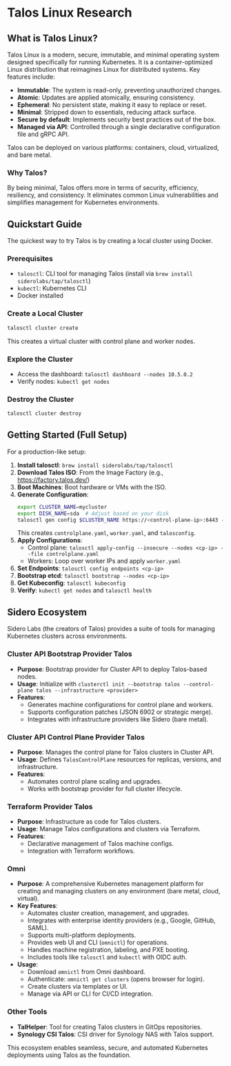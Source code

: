 # Talos Linux Research

## What is Talos Linux?

Talos Linux is a modern, secure, immutable, and minimal operating system designed specifically for running Kubernetes. It is a container-optimized Linux distribution that reimagines Linux for distributed systems. Key features include:

- **Immutable**: The system is read-only, preventing unauthorized changes.
- **Atomic**: Updates are applied atomically, ensuring consistency.
- **Ephemeral**: No persistent state, making it easy to replace or reset.
- **Minimal**: Stripped down to essentials, reducing attack surface.
- **Secure by default**: Implements security best practices out of the box.
- **Managed via API**: Controlled through a single declarative configuration file and gRPC API.

Talos can be deployed on various platforms: containers, cloud, virtualized, and bare metal.

### Why Talos?

By being minimal, Talos offers more in terms of security, efficiency, resiliency, and consistency. It eliminates common Linux vulnerabilities and simplifies management for Kubernetes environments.

## Quickstart Guide

The quickest way to try Talos is by creating a local cluster using Docker.

### Prerequisites
- `talosctl`: CLI tool for managing Talos (install via `brew install siderolabs/tap/talosctl`)
- `kubectl`: Kubernetes CLI
- Docker installed

### Create a Local Cluster
```bash
talosctl cluster create
```

This creates a virtual cluster with control plane and worker nodes.

### Explore the Cluster
- Access the dashboard: `talosctl dashboard --nodes 10.5.0.2`
- Verify nodes: `kubectl get nodes`

### Destroy the Cluster
```bash
talosctl cluster destroy
```

## Getting Started (Full Setup)

For a production-like setup:

1. **Install talosctl**: `brew install siderolabs/tap/talosctl`
2. **Download Talos ISO**: From the Image Factory (e.g., https://factory.talos.dev/)
3. **Boot Machines**: Boot hardware or VMs with the ISO.
4. **Generate Configuration**:
   ```bash
   export CLUSTER_NAME=mycluster
   export DISK_NAME=sda  # Adjust based on your disk
   talosctl gen config $CLUSTER_NAME https://<control-plane-ip>:6443 --install-disk /dev/$DISK_NAME
   ```
   This creates `controlplane.yaml`, `worker.yaml`, and `talosconfig`.
5. **Apply Configurations**:
   - Control plane: `talosctl apply-config --insecure --nodes <cp-ip> --file controlplane.yaml`
   - Workers: Loop over worker IPs and apply `worker.yaml`
6. **Set Endpoints**: `talosctl config endpoints <cp-ip>`
7. **Bootstrap etcd**: `talosctl bootstrap --nodes <cp-ip>`
8. **Get Kubeconfig**: `talosctl kubeconfig`
9. **Verify**: `kubectl get nodes` and `talosctl health`

## Sidero Ecosystem

Sidero Labs (the creators of Talos) provides a suite of tools for managing Kubernetes clusters across environments.

### Cluster API Bootstrap Provider Talos
- **Purpose**: Bootstrap provider for Cluster API to deploy Talos-based nodes.
- **Usage**: Initialize with `clusterctl init --bootstrap talos --control-plane talos --infrastructure <provider>`
- **Features**:
  - Generates machine configurations for control plane and workers.
  - Supports configuration patches (JSON 6902 or strategic merge).
  - Integrates with infrastructure providers like Sidero (bare metal).

### Cluster API Control Plane Provider Talos
- **Purpose**: Manages the control plane for Talos clusters in Cluster API.
- **Usage**: Defines `TalosControlPlane` resources for replicas, versions, and infrastructure.
- **Features**:
  - Automates control plane scaling and upgrades.
  - Works with bootstrap provider for full cluster lifecycle.

### Terraform Provider Talos
- **Purpose**: Infrastructure as code for Talos clusters.
- **Usage**: Manage Talos configurations and clusters via Terraform.
- **Features**:
  - Declarative management of Talos machine configs.
  - Integration with Terraform workflows.

### Omni
- **Purpose**: A comprehensive Kubernetes management platform for creating and managing clusters on any environment (bare metal, cloud, virtual).
- **Key Features**:
  - Automates cluster creation, management, and upgrades.
  - Integrates with enterprise identity providers (e.g., Google, GitHub, SAML).
  - Supports multi-platform deployments.
  - Provides web UI and CLI (`omnictl`) for operations.
  - Handles machine registration, labeling, and PXE booting.
  - Includes tools like `talosctl` and `kubectl` with OIDC auth.
- **Usage**:
  - Download `omnictl` from Omni dashboard.
  - Authenticate: `omnictl get clusters` (opens browser for login).
  - Create clusters via templates or UI.
  - Manage via API or CLI for CI/CD integration.

### Other Tools
- **TalHelper**: Tool for creating Talos clusters in GitOps repositories.
- **Synology CSI Talos**: CSI driver for Synology NAS with Talos support.

This ecosystem enables seamless, secure, and automated Kubernetes deployments using Talos as the foundation.